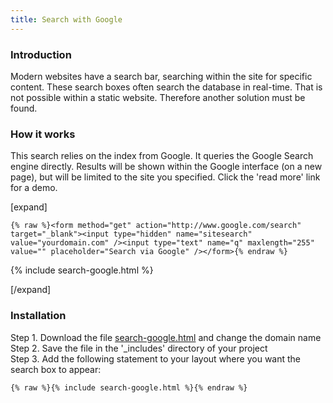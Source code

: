 ```yaml
---
title: Search with Google
---
```


### Introduction

Modern websites have a search bar, searching within the site for specific content. These search boxes often search the database in real-time. That is not possible within a static website. Therefore another solution must be found.

### How it works

This search relies on the index from Google. It queries the Google Search engine directly. Results will be shown within the Google interface (on a new page), but will be limited to the site you specified. Click the 'read more' link for a demo.

[expand]

```
{% raw %}<form method="get" action="http://www.google.com/search" target="_blank"><input type="hidden" name="sitesearch" value="yourdomain.com" /><input type="text" name="q" maxlength="255" value="" placeholder="Search via Google" /></form>{% endraw %}
```

{% include search-google.html %}

[/expand]

### Installation

Step 1. Download the file [search-google.html](https://raw.githubusercontent.com/jhvanderschee/jekyllcodex/gh-pages/_includes/search-google.html) and change the domain name
<br />Step 2. Save the file in the '_includes' directory of your project
<br />Step 3. Add the following statement to your layout where you want the search box to appear:

```
{% raw %}{% include search-google.html %}{% endraw %}
```